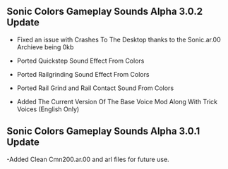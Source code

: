 ## Sonic Colors Gameplay Sounds Alpha 3.0.2 Update

-  Fixed an issue with Crashes To The Desktop thanks to the Sonic.ar.00 Archieve being 0kb

-  Ported Quickstep Sound Effect From Colors

-  Ported Railgrinding Sound Effect From Colors

-  Ported Rail Grind and Rail Contact Sound From Colors

-  Added The Current Version Of The Base Voice Mod Along With Trick Voices (English Only)

## Sonic Colors Gameplay Sounds Alpha 3.0.1 Update

-Added Clean Cmn200.ar.00 and arl files for future use.


